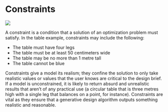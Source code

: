 # Constraints

![](../../.gitbook/assets/constrains.png)

A constraint is a condition that a solution of an optimization problem must satisfy. In the table example, constraints may include the following:

* The table must have four legs 
* The table must be at least 50 centimeters wide 
* The table may be no more than 1 metre tall 
* The table cannot be blue 

Constraints give a model its realism; they confine the solution to only take realistic values or values that the user knows are critical to the design brief. If a model is unconstrained, it is likely to return absurd and unrealistic results that aren’t of any practical use \(a circular table that is three metres high with a single leg that balances on a point, for instance\). Constraints are vital as they ensure that a generative design algorithm outputs something realistic and reasonable.

